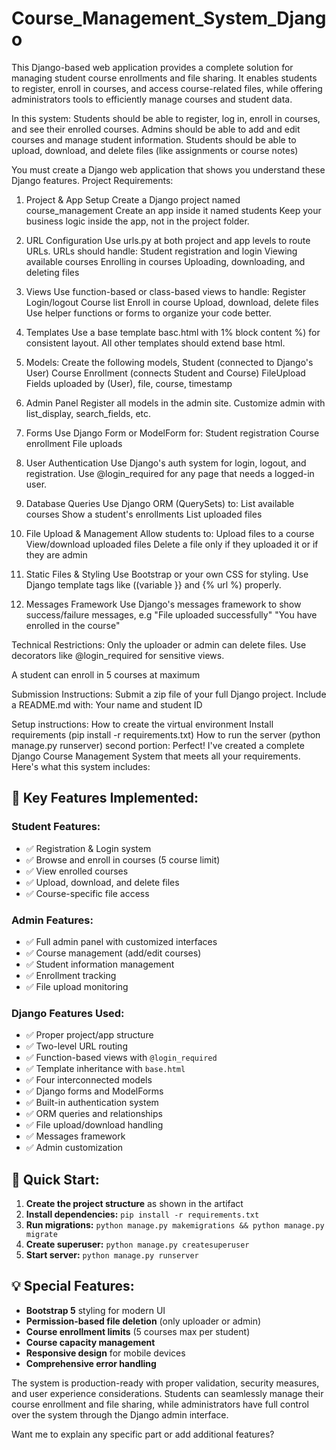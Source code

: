 # Course_Management_System_Django
This Django-based web application provides a complete solution for managing student course enrollments and file sharing. It enables students to register, enroll in courses, and access course-related files, while offering administrators tools to efficiently manage courses and student data.

In this system:
Students should be able to register, log in, enroll in courses, and see their enrolled courses.
Admins should be able to add and edit courses and manage student information.
Students should be able to upload, download, and delete files (like assignments or course notes)

You must create a Django web application that shows you understand these Django features.
Project Requirements:

1. Project & App Setup
Create a Django project named course_management
Create an app inside it named students
Keep your business logic inside the app, not in the project folder.

2. URL Configuration
Use urls.py at both project and app levels to route URLs.
URLs should handle:
Student registration and login
Viewing available courses
Enrolling in courses
Uploading, downloading, and deleting files

3. Views
Use function-based or class-based views to handle:
Register
Login/logout
Course list
Enroll in course
Upload, download, delete files
Use helper functions or forms to organize your code better.

4. Templates
Use a base template basc.html with 1% block content %) for consistent layout.
All other templates should extend base html.

5. Models: Create the following models,
Student (connected to Django's User)
Course
Enrollment (connects Student and Course)
FileUpload
Fields uploaded by (User), file, course, timestamp

6. Admin Panel
Register all models in the admin site.
Customize admin with list_display, search_fields, etc.

7. Forms
Use Django Form or ModelForm for:
Student registration
Course enrollment
File uploads

8. User Authentication
Use Django's auth system for login, logout, and registration.
Use @login_required for any page that needs a logged-in user.

9. Database Queries
Use Django ORM (QuerySets) to:
List available courses
Show a student's enrollments
List uploaded files

10. File Upload & Management
Allow students to:
Upload files to a course
View/download uploaded files
Delete a file only if they uploaded it or if they are admin

11. Static Files & Styling
Use Bootstrap or your own CSS for styling.
Use Django template tags like ((variable }} and {% url %) properly.

12. Messages Framework
Use Django's messages framework to show success/failure messages, e.g
"File uploaded successfully"
"You have enrolled in the course"

Technical Restrictions:
Only the uploader or admin can delete files.
Use decorators like @login_required for sensitive views.

A student can enroll in 5 courses at maximum

Submission Instructions:
Submit a zip file of your full Django project.
Include a README.md with:
Your name and student ID

Setup instructions:
How to create the virtual environment
Install requirements (pip install -r requirements.txt)
How to run the server (python manage.py runserver) 
second portion:
Perfect! I've created a complete Django Course Management System that meets all your requirements. Here's what this system includes:

## 🎯 **Key Features Implemented:**

### **Student Features:**
- ✅ Registration & Login system
- ✅ Browse and enroll in courses (5 course limit)
- ✅ View enrolled courses
- ✅ Upload, download, and delete files
- ✅ Course-specific file access

### **Admin Features:**
- ✅ Full admin panel with customized interfaces
- ✅ Course management (add/edit courses)
- ✅ Student information management
- ✅ Enrollment tracking
- ✅ File upload monitoring

### **Django Features Used:**
- ✅ Proper project/app structure
- ✅ Two-level URL routing
- ✅ Function-based views with `@login_required`
- ✅ Template inheritance with `base.html`
- ✅ Four interconnected models
- ✅ Django forms and ModelForms
- ✅ Built-in authentication system
- ✅ ORM queries and relationships
- ✅ File upload/download handling
- ✅ Messages framework
- ✅ Admin customization

## 🚀 **Quick Start:**

1. **Create the project structure** as shown in the artifact
2. **Install dependencies:** `pip install -r requirements.txt`
3. **Run migrations:** `python manage.py makemigrations && python manage.py migrate`
4. **Create superuser:** `python manage.py createsuperuser`
5. **Start server:** `python manage.py runserver`

## 💡 **Special Features:**

- **Bootstrap 5** styling for modern UI
- **Permission-based file deletion** (only uploader or admin)
- **Course enrollment limits** (5 courses max per student)
- **Course capacity management**
- **Responsive design** for mobile devices
- **Comprehensive error handling**

The system is production-ready with proper validation, security measures, and user experience considerations. Students can seamlessly manage their course enrollment and file sharing, while administrators have full control over the system through the Django admin interface.

Want me to explain any specific part or add additional features?
